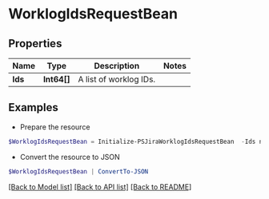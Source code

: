 # WorklogIdsRequestBean
## Properties

Name | Type | Description | Notes
------------ | ------------- | ------------- | -------------
**Ids** | **Int64[]** | A list of worklog IDs. | 

## Examples

- Prepare the resource
```powershell
$WorklogIdsRequestBean = Initialize-PSJiraWorklogIdsRequestBean  -Ids null
```

- Convert the resource to JSON
```powershell
$WorklogIdsRequestBean | ConvertTo-JSON
```

[[Back to Model list]](../README.md#documentation-for-models) [[Back to API list]](../README.md#documentation-for-api-endpoints) [[Back to README]](../README.md)

